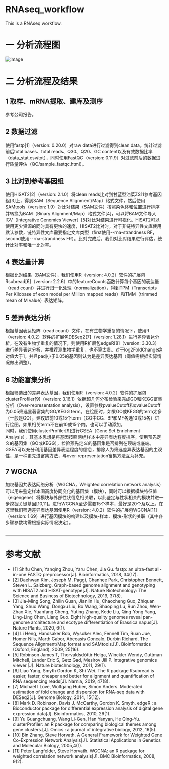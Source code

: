 # RNAseq_workflow
This is a RNAseq workflow.
# 一 分析流程图
![image](https://user-images.githubusercontent.com/35584208/121317761-2f60e780-c93d-11eb-80ad-9455e3febb12.png)
# 二 分析流程及结果
## 1	取样、mRNA提取、建库及测序
参考公司报告。
## 2	数据过滤
使用fastp[1]（version: 0.20.0）对raw data进行过滤得到clean data。统计过滤前后total bases、total reads、Q30、Q20、GC content以及有效数据比率（data_stat.csv/txt），同时使用FastQC（version: 0.11.9）对过滤前后的数据进行质量评估（QC/sample_fastqc.html）。
## 3	比对到参考基因组
使用HISAT2[2]（version: 2.1.0）将clean reads比对到甘蓝型油菜ZS11参考基因组[3]上，得到SAM（Sequence Alignment/Map）格式文件，然后使用SAMtools（version: 1.9）对比对结果（SAM文件）按照染色体和位置进行排序并转换为BAM（Binary Alignment/Map）格式文件[4]，可以将BAM文件导入IGV（Integrative Genomics Viewer）[5]对比对结果进行可视化。HISAT2可以使用更少资源的同时具有更快的速度，HISAT2比对时，对于非链特异性文库使用默认参数，链特异性文库需要指定文库类型（first使用--rna-strandness RF，second使用--rna-strandness FR）。比对完成后，我们对比对结果进行评估，统计比对率和唯一比对率。
## 4	表达量计算
根据比对结果（BAM文件），我们使用R（version: 4.0.2）软件的扩展包Rsubread[6]（version: 2.2.6）中的featureCounts函数计算每个基因的表达量（read count）并进行归一化处理（normalization），得到TPM（Transcripts Per Kilobase of exon model per Million mapped reads）和TMM（trimmed mean of M value）表达矩阵。
## 5	差异表达分析
根据基因表达矩阵（read count）文件，在有生物学重复的情况下，使用R（version: 4.0.2）软件的扩展包DESeq2[7]（version: 1.28.1）进行差异表达分析，在没有生物学重复的情况下，则使用R扩展包edgeR[8]（version: 3.30.3）进行差异表达分析，并推荐测生物学重复，也不算太贵。对于log2FoldChange绝对值大于1，并且padj小于0.05的基因则认为是差异表达基因（阈值需根据实际情况做出调整）。
## 6	功能富集分析
根据筛选出的差异表达基因，我们使用R（version: 4.0.2）软件的扩展包clusterProfiler[9]（version: 3.16.1）依据超几何分布检验来完成GO和KEGG富集分析（Over-representation analysis），设置参数pvalueCutoff和qvalueCutoff为0.05筛选显著富集的GO/KEGG term。在绘图时，如果GO或KEGG的term太多（一般是GO），建议取前10或15个term（GO中CC、BP和MF各选10或15各）进行绘图，如果相关term不在前10或15个内，也可以手动添加。<br/>
同时，我们使用clusterProfiler[9]进行GSEA（Gene Set Enrichment Analysis），其基本思想是将基因按照两组样本中差异表达程度排序，使用预先定义的基因集（GO或KEGG），检验预先定义的基因集是否排列在顶端或底端。GSEA可以充分利用基因差异表达程度的信息，排除人为筛选差异表达基因的主观性，是一种更先进富集方法，与over-representation富集方法互为补充。
## 7	WGCNA
加权基因共表达网络分析（WGCNA，Weighted correlation network analysis）可以用来鉴定样本间高度协同变化的基因集（模块），同时可以根据模块特征值（eigengene）将模块与外部性状信息相关联，以此鉴定与性状相关的模块并进一步挖掘关键基因[10,11]。进行WGCNA至少需要15个样本，最好是20个及以上。在这里我们筛选差异表达基因使用R（version: 4.0.2）软件的扩展包WGCNA[11]（version: 1.69）进行基因模块的构建以及模块-样本、模块-形状的关联（其中各步骤参数均需根据实际情况决定）。
<br/>
<br/>

---
#  参考文献
- [1] Shifu Chen, Yanqing Zhou, Yaru Chen, Jia Gu. fastp: an ultra-fast all-in-one FASTQ preprocessor[J]. Bioinformatics, 2018, 34(17).
- [2] Daehwan Kim, Joseph M. Paggi, Chanhee Park, Christopher Bennett, Steven L. Salzberg. Graph-based genome alignment and genotyping with HISAT2 and HISAT-genotype[J]. Nature Biotechnology: The Science and Business of Biotechnology, 2019, 37(8).
- [3] Jia-Ming Song, Zhilin Guan, Jianlin Hu, Chaocheng Guo, Zhiquan Yang, Shuo Wang, Dongxu Liu, Bo Wang, Shaoping Lu, Run Zhou, Wen-Zhao Xie, Yuanfang Cheng, Yuting Zhang, Kede Liu, Qing-Yong Yang, Ling-Ling Chen, Liang Guo. Eight high-quality genomes reveal pan-genome architecture and ecotype differentiation of Brassica napus[J]. Nature Plants, 2020, 6(1).
- [4] Li Heng, Handsaker Bob, Wysoker Alec, Fennell Tim, Ruan Jue, Homer Nils, Marth Gabor, Abecasis Goncalo, Durbin Richard. The Sequence Alignment/Map format and SAMtools.[J]. Bioinformatics (Oxford, England), 2009, 25(16).
- [5] Robinson James T, Thorvaldsdóttir Helga, Winckler Wendy, Guttman Mitchell, Lander Eric S, Getz Gad, Mesirov Jill P. Integrative genomics viewer.[J]. Nature biotechnology, 2011, 29(1).
- [6] Liao Yang, Smyth Gordon K, Shi Wei. The R package Rsubread is easier, faster, cheaper and better for alignment and quantification of RNA sequencing reads[J]. Narnia, 2019, 47(8).
- [7] Michael I Love, Wolfgang Huber, Simon Anders. Moderated estimation of fold change and dispersion for RNA-seq data with DESeq2[J]. Genome Biology, 2014, 15(12).
- [8]	Mark D. Robinson, Davis J. McCarthy, Gordon K. Smyth. edgeR : a Bioconductor package for differential expression analysis of digital gene expression data[J]. Bioinformatics, 2010, 26(1).
- [9]	Yu Guangchuang, Wang Li-Gen, Han Yanyan, He Qing-Yu. clusterProfiler: an R package for comparing biological themes among gene clusters.[J]. Omics : a journal of integrative biology, 2012, 16(5).
- [10]	Bin Zhang, Steve Horvath. A General Framework for Weighted Gene Co-Expression Network Analysis[J]. Statistical Applications in Genetics and Molecular Biology, 2005,4(1).
- [11]	Peter Langfelder, Steve Horvath. WGCNA: an R package for weighted correlation network analysis[J]. BMC Bioinformatics, 2008, 9(2).
